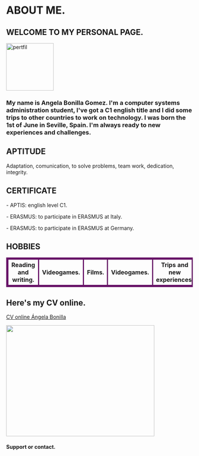 <!DOCTYPE html>
<html>
<Head> 
<style>
th {
    border: 3px solid rgb(104, 20, 104);
}
td{
    border: 3px solid rgb(104, 20, 104);
}
table{
    border: 3px solid black;
    border-color: rgb(104, 20, 104);
}
</style>
</Head> 

<body>
  <h1>ABOUT ME.</h1>  
  <h2>WELCOME TO MY PERSONAL PAGE.</h2>  <img src="/home/usuario/Descargas/perfil.jpg" alt="pertfil" style="width:128px;height:128px;"> 
  <h3>My name is Angela Bonilla Gomez. I'm a computer systems administration student, I've got a C1 english title and I did some trips to other countries to work on technology. I was born the 1st of June in Seville, Spain. I'm always ready to new experiences and challenges.</h3>
  

  <h2>APTITUDE</h2>
  <p>Adaptation, comunication, to solve problems, team work, dedication, integrity.</p>

  <h2>CERTIFICATE</h2>
  <p> - APTIS: english level C1.</p>
  <p> - ERASMUS: to participate in ERASMUS at Italy.</p>
  <p> - ERASMUS: to participate in ERASMUS at Germany.</p>

  <h2>HOBBIES</h2>
  <table>
<tr>
    <th>Reading and writing.</th>
    <th>Videogames.</th>
    <th>Films.</th>
    <th>Videogames.</th>
    <th>Trips and new experiences.</th>
    <th>Music</th>
</tr>
  </table>
  
<h2>Here's my CV online.</h2>
<a href="https://cvonline.me/@angela-bonilla">CV online Ángela Bonilla</a>

<p><img src="https://2.bp.blogspot.com/-jCMzH9kyoZU/WOmopAlTH8I/AAAAAAAABKc/x1AilcsWv8YPWeuZfpC8UUurVRM-YjktACLcB/s1600/Marketing-PNG-Transparent-Image.png" style="width:400px;height:300px;"/></p>

<h4>Support or contact.</h4>
</body>
</html>
